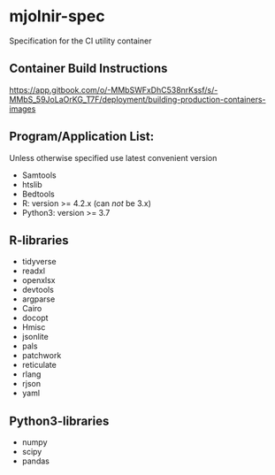 # mjolnir-spec
Specification for the CI utility container

## Container Build Instructions
https://app.gitbook.com/o/-MMbSWFxDhC538nrKssf/s/-MMbS_59JoLaOrKG_T7F/deployment/building-production-containers-images

## Program/Application List:

Unless otherwise specified use latest convenient version

- Samtools 
- htslib
- Bedtools
- R: version >= 4.2.x (can _not_ be 3.x)
- Python3: version >= 3.7


## R-libraries

- tidyverse
- readxl
- openxlsx
- devtools
- argparse
- Cairo
- docopt
- Hmisc
- jsonlite
- pals
- patchwork
- reticulate
- rlang
- rjson
- yaml


## Python3-libraries

- numpy
- scipy
- pandas
